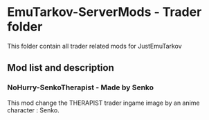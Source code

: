 # EmuTarkov-ServerMods - Trader folder
This folder contain all trader related mods for JustEmuTarkov


## Mod list and description

### NoHurry-SenkoTherapist - Made by Senko
This mod change the THERAPIST trader ingame image by an anime character : Senko.